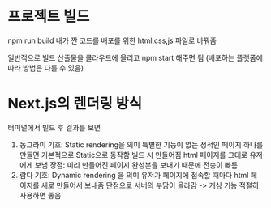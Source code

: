 # 프로젝트 빌드
npm run build
내가 짠 코드를 배포를 위한 html,css,js 파일로 바꿔줌

일반적으로 빌드 산출물을 클라우드에 올리고 npm start 해주면 됨
(배포하는 플랫폼에 따라 방법은 다를 수 있음)

# Next.js의 렌더링 방식
터미널에서 빌드 후 결과를 보면
1) 동그라미 기호: Static rendering을 의미
특별한 기능이 없는 정적인 페이지 하나를 만들면 기본적으로 Static으로 동작함
빌드 시 만들어짐 html 페이지를 그대로 유저에게 보냄
장점: 미리 만들어진 페이지 완성본을 보내기 때문에 전송이 빠름
2) 람다 기호: Dynamic rendering 을 의미
유저가 페이지에 접속할 때마다 html 페이지를 새로 만들어서 보내줌
단점으로 서버의 부담이 올라감 -> 캐싱 기능 적절히 사용하면 좋음